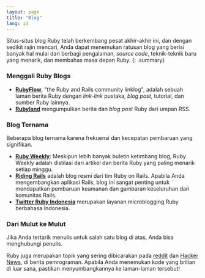 ```yaml
---
layout: page
title: "Blog"
lang: id
---
```


Situs-situs blog Ruby telah berkembang pesat akhir-akhir ini, dan dengan
sedikit rajin mencari, Anda dapat menemukan ratusan blog yang berisi
banyak hal mulai dari berbagi pengalaman, *source code*, teknik-teknik
baru yang menarik, dan membahas masa depan Ruby.
{: .summary}

### Menggali Ruby Blogs

* [**RubyFlow**][rubyflow], "the Ruby and Rails community linklog",
  adalah sebuah laman berita Ruby dengan *link-link* pustaka, *blog post*,
  tutorial, dan sumber Ruby lainnya.
* [**Rubyland**][rubyland] mengumpulkan berita dan *blog post* Ruby
  dari umpan RSS.

### Blog Ternama

Beberapa blog ternama karena frekuensi dan kecepatan pembaruan yang
signifikan.

* [**Ruby Weekly**][ruby-weekly]: Meskipun lebih banyak buletin ketimbang
  blog, Ruby Weekly adalah distilasi dari artikel dan berita Ruby yang
  paling menarik setiap minggu.
* [**Riding Rails**][riding-rails] adalah blog resmi dari tim Ruby on Rails.
  Apabila Anda mengembangkan aplikasi Rails, blog ini sangat penting
  untuk mendapatkan pembaruan keamanan dan gambaran keseluruhan dari
  komunitas Rails.
* [**Twitter Ruby Indonesia**][ruby-id-twitter] merupakan layanan microblogging
  Ruby berbahasa Indonesia.

### Dari Mulut ke Mulut

Jika Anda tertarik menulis untuk salah satu blog di atas, Anda bisa
menghubungi penulis.

Ruby juga merupakan topik yang sering dibicarakan pada [reddit][reddit]
dan [Hacker News][hn], di berita pemrograman. Apabila Anda menemukan
kode yang brilian di luar sana, pastikan menyumbangkannya ke laman-laman
tersebut!



[rubyflow]: http://www.rubyflow.com/
[rubyland]: http://rubyland.news/
[ruby-weekly]: https://rubyweekly.com/
[riding-rails]: http://weblog.rubyonrails.org/
[ruby-id-twitter]: https://twitter.com/id_ruby
[reddit]: http://www.reddit.com/r/ruby
[hn]: http://news.ycombinator.com/
